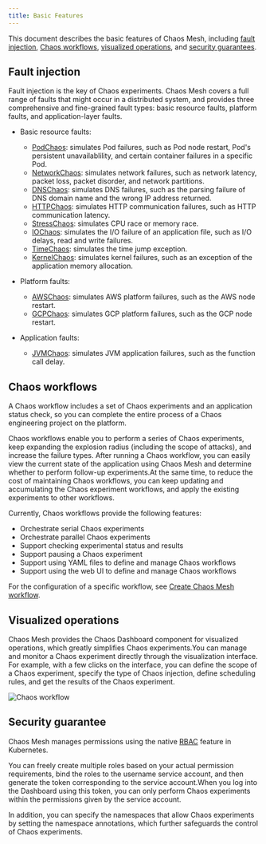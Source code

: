 ```yaml
---
title: Basic Features
---
```


This document describes the basic features of Chaos Mesh, including [fault injection](#fault-injection), [Chaos workflows](#chaos-workflows), [visualized operations](#visualized-operations), and [security guarantees](#security-guarantees).

## Fault injection

Fault injection is the key of Chaos experiments. Chaos Mesh covers a full range of faults that might occur in a distributed system, and provides three comprehensive and fine-grained fault types: basic resource faults, platform faults, and application-layer faults.

- Basic resource faults:

  - [PodChaos](simulate-pod-chaos-on-kubernetes.md): simulates Pod failures, such as Pod node restart, Pod's persistent unavailablility, and certain container failures in a specific Pod.
  - [NetworkChaos](simulate-network-chaos-on-kubernetes.md): simulates network failures, such as network latency, packet loss, packet disorder, and network partitions.
  - [DNSChaos](simulate-dns-chaos-on-kubernetes.md): simulates DNS failures, such as the parsing failure of DNS domain name and the wrong IP address returned.
  - [HTTPChaos](simulate-http-chaos-on-kubernetes.md): simulates HTTP communication failures, such as HTTP communication latency.
  - [StressChaos](simulate-heavy-stress-on-kubernetes.md): simulates CPU race or memory race.
  - [IOChaos](simulate-io-chaos-on-kubernetes.md): simulates the I/O failure of an application file, such as I/O delays, read and write failures.
  - [TimeChaos](simulate-time-chaos-on-kubernetes.md): simulates the time jump exception.
  - [KernelChaos](simulate-kernel-chaos-on-kubernetes.md): simulates kernel failures, such as an exception of the application memory allocation.
- Platform faults:

  - [AWSChaos](simulate-aws-chaos.md): simulates AWS platform failures, such as the AWS node restart.
  - [GCPChaos](simulate-gcp-chaos.md): simulates GCP platform failures, such as the GCP node restart.
- Application faults:

  - [JVMChaos](simulate-jvm-application-chaos.md): simulates JVM application failures, such as the function call delay.

## Chaos workflows

A Chaos workflow includes a set of Chaos experiments and an application status check, so you can complete the entire process of a Chaos engineering project on the platform.

Chaos workflows enable you to perform a series of Chaos experiments, keep expanding the explosion radius (including the scope of attacks), and increase the failure types. After running a Chaos workflow, you can easily view the current state of the application using Chaos Mesh and determine whether to perform follow-up experiments.At the same time, to reduce the cost of maintaining Chaos workflows, you can keep updating and accumulating the Chaos experiment workflows, and apply the existing experiments to other workflows.

Currently, Chaos workflows provide the following features:

- Orchestrate serial Chaos experiments
- Orchestrate parallel Chaos experiments
- Support checking experimental status and results
- Support pausing a Chaos experiment
- Support using YAML files to define and manage Chaos workflows
- Support using the web UI to define and manage Chaos workflows

For the configuration of a specific workflow, see [Create Chaos Mesh workflow](create-chaos-mesh-workflow.md).

## Visualized operations

Chaos Mesh provides the Chaos Dashboard component for visualized operations, which greatly simplifies Chaos experiments.You can manage and monitor a Chaos experiment directly through the visualization interface. For example, with a few clicks on the interface, you can define the scope of a Chaos experiment, specify the type of Chaos injection, define scheduling rules, and get the results of the Chaos experiment.

![Chaos workflow](img/dashboard-overview.png)

## Security guarantee

Chaos Mesh manages permissions using the native [RBAC](https://kubernetes.io/docs/reference/access-authn-authz/rbac/) feature in Kubernetes.

You can freely create multiple roles based on your actual permission requirements, bind the roles to the username service account, and then generate the token corresponding to the service account.When you log into the Dashboard using this token, you can only perform Chaos experiments within the permissions given by the service account.

In addition, you can specify the namespaces that allow Chaos experiments by setting the namespace annotations, which further safeguards the control of Chaos experiments.

